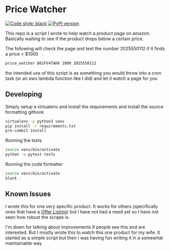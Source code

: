 # Price Watcher
[![Code style: black](https://img.shields.io/badge/code%20style-black-000000.svg)](https://github.com/ambv/black)
[![PyPI version](https://badge.fury.io/py/price-watcher.svg)](https://badge.fury.io/py/price-watcher)

This repo is a script I wrote to help watch a product page 
on amazon. Basically waiting to see if the product drops below a certain price.

The following will check the page and text the number 2025550112 if it finds a price < $1000

```bash
price_watcher B01FV4TAKK 1000 2025550112
```

the intended use of this script is as something you would throw into a cron task (or an aws lambda function like I did)
and let it watch a page for you

## Developing

Simply setup a virtualenv and install the requirements and install the source formatting githook

```bash
virtualenv -p python3 venv
pip install -r requirements.txt
pre-commit install
```

Running the tests
```bash
source venv/bin/activate
python -m pytest tests
```

Running the code formatter

```bash
source venv/bin/activate
black .
```

## Known Issues
I wrote this for one very specific product. 
It works for others (specifically ones that have a [Offer Listing](https://www.amazon.com/gp/offer-listing/B01FV4TAKK/ref=dp_olp_new_mbc?ie=UTF8&condition=new)) but I have not had a need yet so I have not seen how robust the scrape is.

I'm down for talking about improvements if people see this and are interested. But I mostly wrote this to watch this one product for my wife. It started as a simple script but then I was having fun writing it in a somewhat maintainable way
